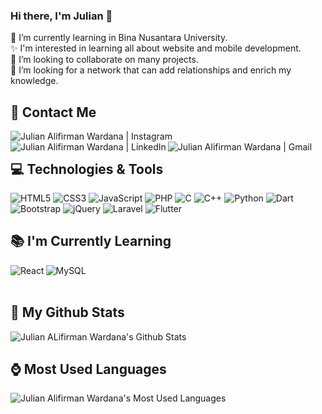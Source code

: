 ### Hi there, I'm Julian 👋

🌱 I’m currently learning in Bina Nusantara University.<br>
✨ I'm interested in learning all about website and mobile development.<br>
👯 I’m looking to collaborate on many projects.<br>
🤔 I’m looking for a network that can add relationships and enrich my knowledge.<br>

## 📇 Contact Me

<a href="https://www.instagram.com/julian_aliwardana/"><img align="left" src="https://img.shields.io/badge/Instagram-E4405F?style=for-the-badge&logo=instagram&logoColor=white" alt="Julian Alifirman Wardana | Instagram"></a>
<a href="https://www.linkedin.com/in/julianaw30/"><img align="left" src="https://img.shields.io/badge/LinkedIn-0077B5?style=for-the-badge&logo=linkedin&logoColor=white" alt="Julian Alifirman Wardana | LinkedIn"></a>
<a href="mailto:julian.aliwardana@gmail.com"><img align="left" src="https://img.shields.io/badge/Gmail-D14836?style=for-the-badge&logo=gmail&logoColor=white&link=mailto:julian.aliwardana@gmail.com" alt="Julian Alifirman Wardana | Gmail"></a>

<br>

## 💻 Technologies & Tools

<img src="https://img.shields.io/badge/HTML5-E34F26?style=for-the-badge&logo=html5&logoColor=white" alt="HTML5"/>
<img src="https://img.shields.io/badge/CSS3-1572B6?style=for-the-badge&logo=css3&logoColor=white" alt="CSS3"/>
<img src="https://img.shields.io/badge/JavaScript-323330?style=for-the-badge&logo=javascript&logoColor=F7DF1E" alt="JavaScript"/>
<img src="https://img.shields.io/badge/PHP-777BB4?style=for-the-badge&logo=php&logoColor=white" alt="PHP"/>
<img src="https://img.shields.io/badge/C-00599C?style=for-the-badge&logo=c&logoColor=white" alt="C"/>
<img src="https://img.shields.io/badge/C%2B%2B-00599C?style=for-the-badge&logo=c%2B%2B&logoColor=white" alt="C++"/>
<img src="https://img.shields.io/badge/Python-3776AB?style=for-the-badge&logo=python&logoColor=white" alt="Python"/>
<img src="https://img.shields.io/badge/Dart-0175C2?style=for-the-badge&logo=dart&logoColor=white" alt="Dart"/>
<img src="https://img.shields.io/badge/Bootstrap-563D7C?style=for-the-badge&logo=bootstrap&logoColor=white" alt="Bootstrap"/>
<img src="https://img.shields.io/badge/jQuery-0769AD?style=for-the-badge&logo=jquery&logoColor=white" alt="jQuery"/>
<img src="https://img.shields.io/badge/Laravel-FF2D20?style=for-the-badge&logo=laravel&logoColor=white" alt="Laravel"/>
<img src="https://img.shields.io/badge/Flutter-02569B?style=for-the-badge&logo=flutter&logoColor=white" alt="Flutter"/>

<br>

## 📚 I'm Currently Learning

<img align="left" src="https://img.shields.io/badge/React-20232A?style=for-the-badge&logo=react&logoColor=61DAFB" alt="React"/>
<img align="left" src="https://img.shields.io/badge/MySQL-00000F?style=for-the-badge&logo=mysql&logoColor=white" alt="MySQL"/>

<br>
<br>

## 🔎 My Github Stats

<img src="https://github-readme-stats.vercel.app/api?username=julianaliwardana&theme=tokyonight&show_icons=true&hide_border=true" alt="Julian ALifirman Wardana's Github Stats"/>

## ⌚ Most Used Languages

<img src="https://github-readme-stats.vercel.app/api/top-langs/?username=julianaliwardana&theme=tokyonight&layout=compact&hide_border=true" alt="Julian Alifirman Wardana's Most Used Languages"/>
<!-- **julianaliwardana/julianaliwardana** is a ✨ _special_ ✨ repository because its `README.md` (this file) appears on your GitHub profile.

Here are some ideas to get you started:

- 🔭 I’m currently working on ...
- 🌱 I’m currently learning ...
- 👯 I’m looking to collaborate on ...
- 🤔 I’m looking for help with ...
- 💬 Ask me about ...
- 📫 How to reach me: ...
- 😄 Pronouns: ...
- ⚡ Fun fact: ... -->

